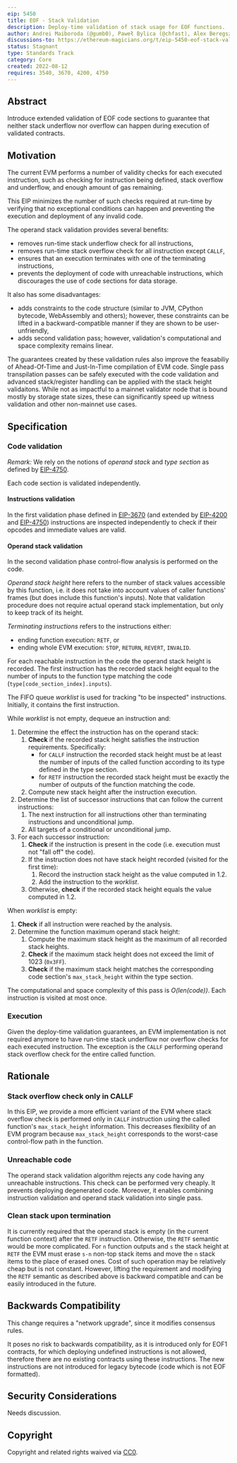 ```yaml
---
eip: 5450
title: EOF - Stack Validation
description: Deploy-time validation of stack usage for EOF functions.
author: Andrei Maiboroda (@gumb0), Paweł Bylica (@chfast), Alex Beregszaszi (@axic), Danno Ferrin (@shemnon)
discussions-to: https://ethereum-magicians.org/t/eip-5450-eof-stack-validation/10410
status: Stagnant
type: Standards Track
category: Core
created: 2022-08-12
requires: 3540, 3670, 4200, 4750
---
```


## Abstract

Introduce extended validation of EOF code sections to guarantee that neither stack underflow nor overflow can happen during execution of validated contracts.

## Motivation

The current EVM performs a number of validity checks for each executed instruction, such as checking
for instruction being defined, stack overflow and underflow, and enough amount of gas remaining.

This EIP minimizes the number of such checks required at run-time
by verifying that no exceptional conditions can happen
and preventing the execution and deployment of any invalid code.

The operand stack validation provides several benefits:

- removes run-time stack underflow check for all instructions,
- removes run-time stack overflow check for all instruction except `CALLF`,
- ensures that an execution terminates with one of the terminating instructions,
- prevents the deployment of code with unreachable instructions, which discourages the use of code sections for data storage.

It also has some disadvantages:

- adds constraints to the code structure (similar to JVM, CPython bytecode, WebAssembly and others); however, these constraints can be lifted in a backward-compatible manner if they are shown to be user-unfriendly,
- adds second validation pass; however, validation's computational and space complexity remains linear.

The guarantees created by these validation rules also improve the feasabiliy of Ahead-Of-Time and Just-In-Time compilation of EVM code. Single pass transpilation passes can be safely executed with the code validation and advanced stack/register handling can be applied with the stack height validaitons. While not as impactful to a mainnet validator node that is bound mostly by storage state sizes, these can significantly speed up witness validation and other non-mainnet use cases.

## Specification

### Code validation

*Remark:* We rely on the notions of *operand stack* and *type section* as defined by [EIP-4750](./eip-4750.md).

Each code section is validated independently.

#### Instructions validation

In the first validation phase defined in [EIP-3670](./eip-3670.md) (and extended by [EIP-4200](./eip-4200.md) and [EIP-4750](./eip-4750.md)) instructions are inspected independently to check if their opcodes and immediate values are valid.

#### Operand stack validation

In the second validation phase control-flow analysis is performed on the code.

*Operand stack height* here refers to the number of stack values accessible by this function, i.e. it does not take into account values of caller functions' frames (but does include this function's inputs). Note that validation procedure does not require actual operand stack implementation, but only to keep track of its height.

*Terminating instructions* refers to the instructions either:

- ending function execution: `RETF`, or
- ending whole EVM execution: `STOP`, `RETURN`, `REVERT`, `INVALID`.

For each reachable instruction in the code the operand stack height is recorded.
The first instruction has the recorded stack height equal to the number of inputs to the function type matching the code (`type[code_section_index].inputs`).

The FIFO queue *worklist* is used for tracking "to be inspected" instructions. Initially, it contains the first instruction.

While *worklist* is not empty, dequeue an instruction and:

1. Determine the effect the instruction has on the operand stack:
   1. **Check** if the recorded stack height satisfies the instruction requirements. Specifically:
      - for `CALLF` instruction the recorded stack height must be at least the number of inputs of the called function according to its type defined in the type section.
      - for `RETF` instruction the recorded stack height must be exactly the number of outputs of the function matching the code.
   2. Compute new stack height after the instruction execution.
2. Determine the list of successor instructions that can follow the current instructions:
   1. The next instruction for all instructions other than terminating instructions and unconditional jump.
   2. All targets of a conditional or unconditional jump.
3. For each successor instruction:
   1. **Check** if the instruction is present in the code (i.e. execution must not "fall off" the code).
   2. If the instruction does not have stack height recorded (visited for the first time):
      1. Record the instruction stack height as the value computed in 1.2.
      2. Add the instruction to the *worklist*.
   3. Otherwise, **check** if the recorded stack height equals the value computed in 1.2.

When *worklist* is empty:

1. **Check** if all instruction were reached by the analysis.
2. Determine the function maximum operand stack height:
   1. Compute the maximum stack height as the maximum of all recorded stack heights.
   2. **Check** if the maximum stack height does not exceed the limit of 1023 (`0x3FF`).
   3. **Check** if the maximum stack height matches the corresponding code section's `max_stack_height` within the type section.

The computational and space complexity of this pass is *O(len(code))*. Each instruction is visited at most once.

### Execution

Given the deploy-time validation guarantees, an EVM implementation is not required anymore to have run-time stack underflow nor overflow checks for each executed instruction. The exception is the `CALLF` performing operand stack overflow check for the entire called function.

## Rationale

### Stack overflow check only in CALLF

In this EIP, we provide a more efficient variant of the EVM where stack overflow check is performed only in `CALLF` instruction using the called function's `max_stack_height` information. This decreases flexibility of an EVM program because `max_stack_height` corresponds to the worst-case control-flow path in the function.

### Unreachable code

The operand stack validation algorithm rejects any code having any unreachable instructions. This check can be performed very cheaply. It prevents deploying degenerated code. Moreover, it enables combining instruction validation and operand stack validation into single pass.

### Clean stack upon termination

It is currently required that the operand stack is empty (in the current function context) after the `RETF` instruction.
Otherwise, the `RETF` semantic would be more complicated. For `n` function outputs and `s` the stack height at `RETF` the EVM must erase `s-n` non-top stack items and move the `n` stack items to the place of erased ones. Cost of such operation may be relatively cheap but is not constant.
However, lifting the requirement and modifying the `RETF` semantic as described above is backward
compatible and can be easily introduced in the future.

## Backwards Compatibility

This change requires a "network upgrade", since it modifies consensus rules.

It poses no risk to backwards compatibility, as it is introduced only for EOF1 contracts, for which deploying undefined instructions is not allowed, therefore there are no existing contracts using these instructions. The new instructions are not introduced for legacy bytecode (code which is not EOF formatted).

## Security Considerations

Needs discussion.

## Copyright

Copyright and related rights waived via [CC0](../LICENSE.md).
